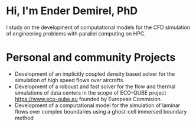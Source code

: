 # Hi, I'm Ender Demirel, PhD
I study on the development of computational models for the CFD simulation of engineering problems with parallel computing on HPC. 
# Personal and community Projects
- Development of an implicitly coupled density based solver for the simulation of high speed flows over aircrafts. 
- Development of a roboust and fast solver for the flow and thermal simulations of data centers in the scope of ECO-QUBE project https://www.eco-qube.eu founded by European Commision.   
- Development of a computational model for the simulation of laminar flows over complex boundaries using a ghost-cell immersed boundary method

